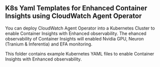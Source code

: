 ## K8s Yaml Templates for Enhanced Container Insights using CloudWatch Agent Operator

You can deploy CloudWatch Agent Operator into a Kubernetes Cluster to enable Container Insights with Enhanced observability. The ehanced observability of Container Insights will enabled Nvidia GPU, Neuron (Tranium & Inferentia) and EFA monitoring. 

This folder contains example Kubernetes YAML files to enable Container Insights with Enhanced observability.

